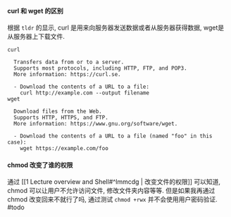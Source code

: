 #### curl 和 wget 的区别
根据 `tldr` 的显示, curl 是用来向服务器发送数据或者从服务器获得数据, wget是从服务器上下载文件.
```
curl

  Transfers data from or to a server.
  Supports most protocols, including HTTP, FTP, and POP3.
  More information: https://curl.se.

  - Download the contents of a URL to a file:
    curl http://example.com --output filename
wget

  Download files from the Web.
  Supports HTTP, HTTPS, and FTP.
  More information: https://www.gnu.org/software/wget.

  - Download the contents of a URL to a file (named "foo" in this case):
    wget https://example.com/foo
```

#### chmod 改变了谁的权限
通过 [[1 Lecture overview and Shell#^lmmcdg | 改变文件的权限]] 可以知道, chmod 可以让用户不允许访问文件, 修改文件夹内容等等. 但是如果我再通过 chmod 改变回来不就行了吗, 通过测试 `chmod +rwx` 并不会使用用户密码验证. #todo 